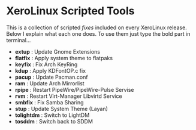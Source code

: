 # XeroLinux Scripted Tools

This is a collection of scripted *fixes* included on every XeroLinux release. Below I explain what each one does. To use them just type the bold part in terminal...

- **extup**      : Update Gnome Extensions
- **flatfix**    : Apply system theme to flatpaks
- **keyfix**     : Fix Arch KeyRing
- **kdup**       : Apply KDFontOP.c fix
- **pacup**      : Update Pacman.conf
- **ram**        : Update Arch Mirrorlist
- **rpipe**      : Restart PipeWire/PipeWire-Pulse Servise
- **rvm**        : Restart Virt-Manager Libvirtd Service
- **smbfix**     : Fix Samba Sharing
- **stup**       : Update System Theme (Layan)
- **tolightdm**  : Switch to LightDM
- **tosddm**     : Switch back to SDDM
